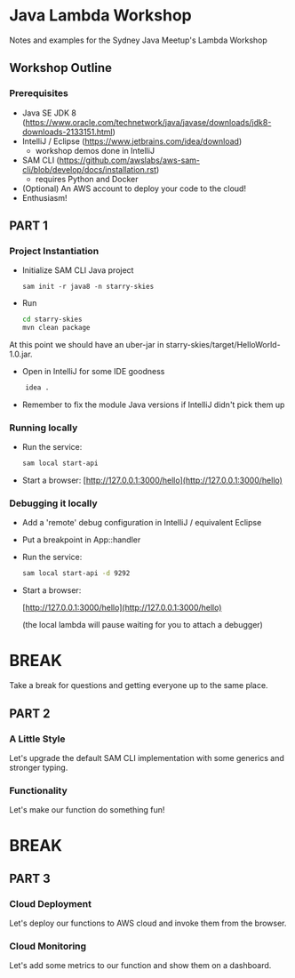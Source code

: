 # Java Lambda Workshop
Notes and examples for the Sydney Java Meetup's Lambda Workshop

## Workshop Outline

### Prerequisites
* Java SE JDK 8 (https://www.oracle.com/technetwork/java/javase/downloads/jdk8-downloads-2133151.html)
* IntelliJ / Eclipse (https://www.jetbrains.com/idea/download)
  * workshop demos done in IntelliJ
* SAM CLI (https://github.com/awslabs/aws-sam-cli/blob/develop/docs/installation.rst)
  * requires Python and Docker
* (Optional) An AWS account to deploy your code to the cloud!
* Enthusiasm!

## PART 1
### Project Instantiation
* Initialize SAM CLI Java project
    ```
    sam init -r java8 -n starry-skies
    ```
* Run
    ```bash
    cd starry-skies
    mvn clean package    
    ```
At this point we should have an uber-jar in starry-skies/target/HelloWorld-1.0.jar.
* Open in IntelliJ for some IDE goodness
```bash
    idea .
```
* Remember to fix the module Java versions if IntelliJ didn't pick them up

### Running locally
* Run the service:
    ```bash
    sam local start-api
    ```
* Start a browser:
    [http://127.0.0.1:3000/hello](http://127.0.0.1:3000/hello)

### Debugging it locally
* Add a 'remote' debug configuration in IntelliJ / equivalent Eclipse
* Put a breakpoint in App::handler
* Run the service:
    ```bash
    sam local start-api -d 9292
    ```
* Start a browser:

    [http://127.0.0.1:3000/hello](http://127.0.0.1:3000/hello)
    
    (the local lambda will pause waiting for you to attach a debugger)
    
    
# BREAK
Take a break for questions and getting everyone up to the same place.

## PART 2
### A Little Style
Let's upgrade the default SAM CLI implementation with some generics and stronger typing.

### Functionality
Let's make our function do something fun!

# BREAK
## PART 3
### Cloud Deployment
Let's deploy our functions to AWS cloud and invoke them from the browser.
### Cloud Monitoring
Let's add some metrics to our function and show them on a dashboard.